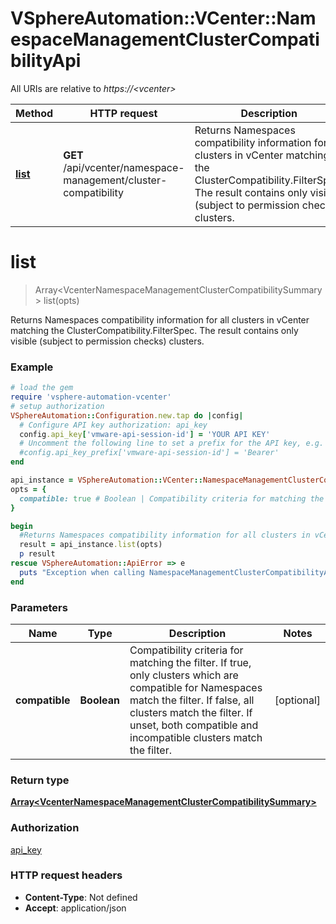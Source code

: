 # VSphereAutomation::VCenter::NamespaceManagementClusterCompatibilityApi

All URIs are relative to *https://&lt;vcenter&gt;*

Method | HTTP request | Description
------------- | ------------- | -------------
[**list**](NamespaceManagementClusterCompatibilityApi.md#list) | **GET** /api/vcenter/namespace-management/cluster-compatibility | Returns Namespaces compatibility information for all clusters in vCenter matching the ClusterCompatibility.FilterSpec. The result contains only visible (subject to permission checks) clusters.


# **list**
> Array&lt;VcenterNamespaceManagementClusterCompatibilitySummary&gt; list(opts)

Returns Namespaces compatibility information for all clusters in vCenter matching the ClusterCompatibility.FilterSpec. The result contains only visible (subject to permission checks) clusters.

### Example
```ruby
# load the gem
require 'vsphere-automation-vcenter'
# setup authorization
VSphereAutomation::Configuration.new.tap do |config|
  # Configure API key authorization: api_key
  config.api_key['vmware-api-session-id'] = 'YOUR API KEY'
  # Uncomment the following line to set a prefix for the API key, e.g. 'Bearer' (defaults to nil)
  #config.api_key_prefix['vmware-api-session-id'] = 'Bearer'
end

api_instance = VSphereAutomation::VCenter::NamespaceManagementClusterCompatibilityApi.new
opts = {
  compatible: true # Boolean | Compatibility criteria for matching the filter. If true, only clusters which are compatible for Namespaces match the filter. If false, all clusters match the filter. If unset, both compatible and incompatible clusters match the filter.
}

begin
  #Returns Namespaces compatibility information for all clusters in vCenter matching the ClusterCompatibility.FilterSpec. The result contains only visible (subject to permission checks) clusters.
  result = api_instance.list(opts)
  p result
rescue VSphereAutomation::ApiError => e
  puts "Exception when calling NamespaceManagementClusterCompatibilityApi->list: #{e}"
end
```

### Parameters

Name | Type | Description  | Notes
------------- | ------------- | ------------- | -------------
 **compatible** | **Boolean**| Compatibility criteria for matching the filter. If true, only clusters which are compatible for Namespaces match the filter. If false, all clusters match the filter. If unset, both compatible and incompatible clusters match the filter. | [optional] 

### Return type

[**Array&lt;VcenterNamespaceManagementClusterCompatibilitySummary&gt;**](VcenterNamespaceManagementClusterCompatibilitySummary.md)

### Authorization

[api_key](../README.md#api_key)

### HTTP request headers

 - **Content-Type**: Not defined
 - **Accept**: application/json



